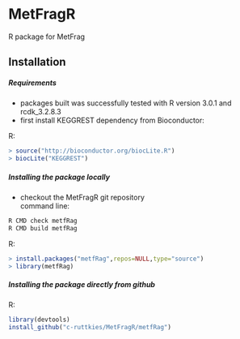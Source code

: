 MetFragR
========

R package for MetFrag

Installation
------------

##### Requirements

- packages built was successfully tested with R version 3.0.1 and rcdk_3.2.8.3 <br>
- first install KEGGREST dependency from Bioconductor: <br>

R:
```R
> source("http://bioconductor.org/biocLite.R")
> biocLite("KEGGREST")
```

##### Installing the package locally
- checkout the MetFragR git repository <br>
command line:
```bash
R CMD check metfRag
R CMD build metfRag
```
R:
```R
> install.packages("metfRag",repos=NULL,type="source")
> library(metfRag)
```

##### Installing the package directly from github
R:
```R
library(devtools)
install_github("c-ruttkies/MetFragR/metfRag")
```
